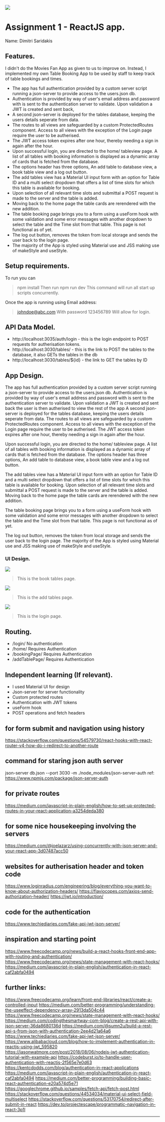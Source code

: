 ![][homePage]

# Assignment 1 - ReactJS app.

Name: Dimitri Saridakis

## Features.

 I didn't do the Movies Fan App as given to us to improve on. Instead, I implemented my own Table Booking App to be used by staff to keep track of table bookings and times.

 + The app has full authentication provided by a custom server script running a json-server to provide access to the users.json db. 
 + Authentication is provided by way of user's email address and password with is sent to the authentication server to validate. Upon validation a JWT is created and sent back,
 + A second json-server is deployed for the tables database, keeping the users details seperate from data.
 + The routes to all views are safeguarded by a custom ProtectedRoutes component. Access to all views with the exception of the Login page require the user to be autherised.
 + The JWT access token expires after one hour, thereby needing a sign in again after the hour.
 + Upon successful login, you are directed to the home/ tableview page. A list of all tables with booking information is displayed as a dynamic array of cards that is fetched from the database.
+ The options header has three options, An add table to database view, a book table view and a log out button.
+ The add tables view has a Material UI input form with an option for Table ID and a multi select dropdown that offers a list of time slots for which this table is available for booking. 
+ Upon selection of all relevant time slots and submittal a POST request is made to the server and the table is added.
+ Moving back to the home page the table cards are rerendered with the new addition.
+ The table booking page brings you to a form using a useForm hook with some validation and some error messages with another dropdown to select the table and the Time slot from that table. This page is not functional as of yet.
+ The log out button, removes the token from local storage and sends the user back to the login page.
+ The majority of the App is styled using Material use and JSS making use of makeStyle and useStyle.

## Setup requirements.

To run you can 
> npm install 
Then run
> npm run dev
This command will run all start up scripts concurrently.

Once the app is running using 
Email address:
> johndoe@abc.com
With password 
> 123456789
Will allow for login.

## API Data Model.

+ http://localhost:3035/auth/login - this is the login endpoint to POST requests for autherisation tokens. 
+ http://localhost:3030/tables/ - this is the link to POST the tables to the database, it also GETs the tables in the db
+ http://localhost:3030/tables/${id} -  the link to GET the tables by ID


## App Design.
 The app has full authentication provided by a custom server script running a json-server to provide access to the users.json db. 
 Authentication is provided by way of user's email address and password with is sent to the authentication server to validate. 
 Upon validation a JWT is created and sent back the user is then autherised to view the rest of the app
 A second json-server is deployed for the tables database, keeping the users details seperate from data.
 The routes to all views are safeguarded by a custom ProtectedRoutes component. Access to all views with the exception of the Login page require the user to be autherised.
 The JWT access token expires after one hour, thereby needing a sign in again after the hour.

 Upon successful login, you are directed to the home/ tableview page. A list of all tables with booking information is displayed as a dynamic array of cards that is fetched from the database.
The options header has three options, An add table to database view, a book table view and a log out button.

The add tables view has a Material UI input form with an option for Table ID and a multi select dropdown that offers a list of time slots for which this table is available for booking. 
Upon selection of all relevant time slots and submittal a POST request is made to the server and the table is added.
Moving back to the home page the table cards are rerendered with the new addition.

The table booking page brings you to a form using a useForm hook with some validation and some error messages with another dropdown to select the table and the Time slot from that table. This page is not functional as of yet.

The log out button, removes the token from local storage and sends the user back to the login page.
The majority of the App is styled using Material use and JSS making use of makeStyle and useStyle.


### UI Design.

![][bookTablePage]
> This is the book tables page.

![][addTablePage]
> This is the add tables page.

![][loginPage]
> This is the login page. 

## Routing.

+ /login/ 
No authentication
+ /home/
Requires Authentication
+ /bookingPage/
Requires Authentication
+ /addTablePage/
Requires Authentication


## Independent learning (If relevant).

+ I used Material UI for design
+ Json-server for server functionality
+ Custom protected routes
+ Authentication with JWT tokens
+ useForm hook
+ POST operations and fetch headers


## for form submit and navigation using history
https://stackoverflow.com/questions/54579730/react-hooks-with-react-router-v4-how-do-i-redirect-to-another-route

## command for staring json auth server
json-server db.json --port 3030 -m ./node_modules/json-server-auth
ref:
https://www.npmjs.com/package/json-server-auth

## for private routes
https://medium.com/javascript-in-plain-english/how-to-set-up-protected-routes-in-your-react-application-a3254deda380

## for some nice housekeeping involving the servers
https://medium.com/@joelazarz/using-concurrently-with-json-server-and-your-react-app-3d07487acc50

## websites for autherisation header and token code
https://www.loginradius.com/engineering/blog/everything-you-want-to-know-about-authorization-headers/
https://flaviocopes.com/axios-send-authorization-header/
https://jwt.io/introduction/

## code for the authentication
https://www.techiediaries.com/fake-api-jwt-json-server/

## inspiration and starting point
https://www.freecodecamp.org/news/build-a-react-hooks-front-end-app-with-routing-and-authentication/
https://www.freecodecamp.org/news/state-management-with-react-hooks/
https://medium.com/javascript-in-plain-english/authentication-in-react-caf2abfa0494

## further links:
https://www.freecodecamp.org/learn/front-end-libraries/react/create-a-controlled-input
https://medium.com/better-programming/understanding-the-useeffect-dependency-array-2913da504c44
https://www.freecodecamp.org/news/state-management-with-react-hooks/
https://medium.com/codingthesmartway-com-blog/create-a-rest-api-with-json-server-36da8680136d
https://medium.com/@sumn2u/build-a-rest-api-s-from-json-with-authentication-2ee4d21a64a6
https://www.techiediaries.com/fake-api-jwt-json-server/
https://www.alibabacloud.com/blog/how-to-implement-authentication-in-reactjs-using-jwt_595820
https://jasonwatmore.com/post/2018/08/06/nodejs-jwt-authentication-tutorial-with-example-api
https://codeburst.io/to-handle-user-authentication-with-reactjs-2f565e7e0d63
https://kentcdodds.com/blog/authentication-in-react-applications
https://medium.com/javascript-in-plain-english/authentication-in-react-caf2abfa0494
https://medium.com/better-programming/building-basic-react-authentication-e20a574d5e71
https://googlechrome.github.io/samples/fetch-api/fetch-post.html
https://stackoverflow.com/questions/44534034/material-ui-select-field-multiselect
https://stackoverflow.com/questions/53170754/redirect-after-submit-in-react
https://dev.to/projectescape/programmatic-navigation-in-react-3p1l

---------------------------------

[model]: ./data.jpg
[homePage]: ./public/homePage.png
[bookTablePage]: ./public/bookTablePage.png
[addTablePage]: ./public/addTablePage.png
[loginPage]: ./public/loginPage.png

